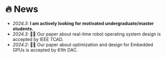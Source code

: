 # 🔥 News
- *2024.3*: **I am actively looking for motivated undergraduate/master students.** 
- *2024.3*: 🎉🎉 Our paper about real-time robot operating system design is accepted by IEEE TCAD. 
- *2024.2*: 🎉🎉 Our paper about optimization and design for Embedded GPUs is accepted by 61th DAC.
